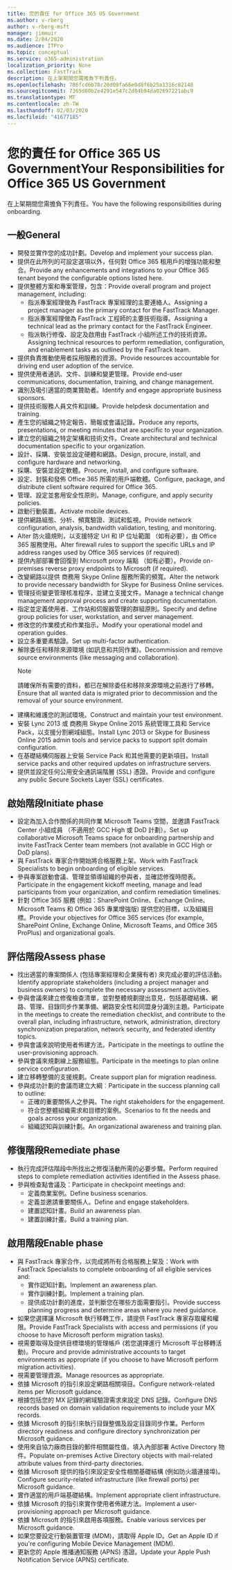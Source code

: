 ```yaml
---
title: 您的責任 for Office 365 US Government
ms.author: v-rberg
author: v-rberg-msft
manager: jimmuir
ms.date: 2/04/2020
ms.audience: ITPro
ms.topic: conceptual
ms.service: o365-administration
localization_priority: None
ms.collection: FastTrack
description: 在上架期間您需擔負下列責任。
ms.openlocfilehash: 786fcd6b78c20d09fa66e0d8f6b25a1316c82148
ms.sourcegitcommit: 7365d80b2e4291e547c2d84b94da02697221abc9
ms.translationtype: MT
ms.contentlocale: zh-TW
ms.lasthandoff: 02/03/2020
ms.locfileid: "41677185"
---
```

# <a name="your-responsibilities-for-office-365-us-government"></a><span data-ttu-id="b3bd1-103">您的責任 for Office 365 US Government</span><span class="sxs-lookup"><span data-stu-id="b3bd1-103">Your Responsibilities for Office 365 US Government</span></span>

<span data-ttu-id="b3bd1-104">在上架期間您需擔負下列責任。</span><span class="sxs-lookup"><span data-stu-id="b3bd1-104">You have the following responsibilities during onboarding.</span></span>
  
## <a name="general"></a><span data-ttu-id="b3bd1-105">一般</span><span class="sxs-lookup"><span data-stu-id="b3bd1-105">General</span></span>

- <span data-ttu-id="b3bd1-106">開發並實作您的成功計劃。</span><span class="sxs-lookup"><span data-stu-id="b3bd1-106">Develop and implement your success plan.</span></span>   
- <span data-ttu-id="b3bd1-107">提供在此所列的可設定選項以外，任何對 Office 365 租用戶的增強功能和整合。</span><span class="sxs-lookup"><span data-stu-id="b3bd1-107">Provide any enhancements and integrations to your Office 365 tenant beyond the configurable options listed here.</span></span>    
- <span data-ttu-id="b3bd1-108">提供整體方案和專案管理，包含：</span><span class="sxs-lookup"><span data-stu-id="b3bd1-108">Provide overall program and project management, including:</span></span>     
  - <span data-ttu-id="b3bd1-109">指派專案經理做為 FastTrack 專案經理的主要連絡人。</span><span class="sxs-lookup"><span data-stu-id="b3bd1-109">Assigning a project manager as the primary contact for the FastTrack Manager.</span></span>   
  - <span data-ttu-id="b3bd1-110">指派專案經理做為 FastTrack 工程師的主要技術指導。</span><span class="sxs-lookup"><span data-stu-id="b3bd1-110">Assigning a technical lead as the primary contact for the FastTrack Engineer.</span></span>  
  - <span data-ttu-id="b3bd1-111">指派執行修復、設定及啟用由 FastTrack 小組所述工作的技術資源。</span><span class="sxs-lookup"><span data-stu-id="b3bd1-111">Assigning technical resources to perform remediation, configuration, and enablement tasks as outlined by the FastTrack team.</span></span>   
- <span data-ttu-id="b3bd1-112">提供負責推動使用者採用服務的資源。</span><span class="sxs-lookup"><span data-stu-id="b3bd1-112">Provide resources accountable for driving end user adoption of the service.</span></span>    
- <span data-ttu-id="b3bd1-113">提供使用者通訊、文件、訓練和變更管理。</span><span class="sxs-lookup"><span data-stu-id="b3bd1-113">Provide end-user communications, documentation, training, and change management.</span></span>    
- <span data-ttu-id="b3bd1-114">識別及吸引適當的商業贊助者。</span><span class="sxs-lookup"><span data-stu-id="b3bd1-114">Identify and engage appropriate business sponsors.</span></span>     
- <span data-ttu-id="b3bd1-115">提供技術服務人員文件和訓練。</span><span class="sxs-lookup"><span data-stu-id="b3bd1-115">Provide helpdesk documentation and training.</span></span>     
- <span data-ttu-id="b3bd1-116">產生您的組織之特定報告、簡報或會議記錄。</span><span class="sxs-lookup"><span data-stu-id="b3bd1-116">Produce any reports, presentations, or meeting minutes that are specific to your organization.</span></span>     
- <span data-ttu-id="b3bd1-117">建立您的組織之特定架構和技術文件。</span><span class="sxs-lookup"><span data-stu-id="b3bd1-117">Create architectural and technical documentation specific to your organization.</span></span>     
- <span data-ttu-id="b3bd1-118">設計、採購、安裝並設定硬體和網路。</span><span class="sxs-lookup"><span data-stu-id="b3bd1-118">Design, procure, install, and configure hardware and networking.</span></span>    
- <span data-ttu-id="b3bd1-119">採購、安裝並設定軟體。</span><span class="sxs-lookup"><span data-stu-id="b3bd1-119">Procure, install, and configure software.</span></span>     
- <span data-ttu-id="b3bd1-120">設定、封裝和發佈 Office 365 所需的用戶端軟體。</span><span class="sxs-lookup"><span data-stu-id="b3bd1-120">Configure, package, and distribute client software required for Office 365.</span></span>    
- <span data-ttu-id="b3bd1-121">管理、設定並套用安全性原則。</span><span class="sxs-lookup"><span data-stu-id="b3bd1-121">Manage, configure, and apply security policies.</span></span>    
- <span data-ttu-id="b3bd1-122">啟動行動裝置。</span><span class="sxs-lookup"><span data-stu-id="b3bd1-122">Activate mobile devices.</span></span>    
- <span data-ttu-id="b3bd1-123">提供網路組態、分析、頻寬驗證、測試和監視。</span><span class="sxs-lookup"><span data-stu-id="b3bd1-123">Provide network configuration, analysis, bandwidth validation, testing, and monitoring.</span></span> 
- <span data-ttu-id="b3bd1-124">Alter 防火牆規則，以支援特定 Url 和 IP 位址範圍 （如有必要），由 Office 365 服務使用。</span><span class="sxs-lookup"><span data-stu-id="b3bd1-124">Alter firewall rules to support the specific URLs and IP address ranges used by Office 365 services (if required).</span></span>
- <span data-ttu-id="b3bd1-125">提供內部部署會回復到 Microsoft proxy 端點 （如有必要）。</span><span class="sxs-lookup"><span data-stu-id="b3bd1-125">Provide on-premises reverse proxy endpoints to Microsoft (if required).</span></span>     
- <span data-ttu-id="b3bd1-126">改變網路以提供 商務用 Skype Online 服務所需的頻寬。</span><span class="sxs-lookup"><span data-stu-id="b3bd1-126">Alter the network to provide necessary bandwidth for Skype for Business Online services.</span></span>   
- <span data-ttu-id="b3bd1-127">管理技術變更管理核准程序，並建立支援文件。</span><span class="sxs-lookup"><span data-stu-id="b3bd1-127">Manage a technical change management approval process and create supporting documentation.</span></span>    
- <span data-ttu-id="b3bd1-128">指定並定義使用者、工作站和伺服器管理的群組原則。</span><span class="sxs-lookup"><span data-stu-id="b3bd1-128">Specify and define group policies for user, workstation, and server management.</span></span>    
- <span data-ttu-id="b3bd1-129">修改您的作業模式和作業指示。</span><span class="sxs-lookup"><span data-stu-id="b3bd1-129">Modify your operational model and operation guides.</span></span>   
- <span data-ttu-id="b3bd1-130">設立多重要素驗證。</span><span class="sxs-lookup"><span data-stu-id="b3bd1-130">Set up multi-factor authentication.</span></span>   
- <span data-ttu-id="b3bd1-131">解除委任和移除來源環境 (如訊息和共同作業)。</span><span class="sxs-lookup"><span data-stu-id="b3bd1-131">Decommission and remove source environments (like messaging and collaboration).</span></span> 
    > [!NOTE]
    > <span data-ttu-id="b3bd1-132">請確保所有需要的資料，都已在解除委任和移除來源環境之前進行了移轉。</span><span class="sxs-lookup"><span data-stu-id="b3bd1-132">Ensure that all wanted data is migrated prior to decommission and the removal of your source environment.</span></span>   
- <span data-ttu-id="b3bd1-133">建構和維護您的測試環境。</span><span class="sxs-lookup"><span data-stu-id="b3bd1-133">Construct and maintain your test environment.</span></span>  
- <span data-ttu-id="b3bd1-134">安裝 Lync 2013 或 商務用 Skype Online 2015 系統管理工具和 Service Pack，以支援分割網域組態。</span><span class="sxs-lookup"><span data-stu-id="b3bd1-134">Install Lync 2013 or Skype for Business Online 2015 admin tools and service packs to support split domain configuration.</span></span>    
- <span data-ttu-id="b3bd1-135">在基礎結構伺服器上安裝 Service Pack 和其他需要的更新項目。</span><span class="sxs-lookup"><span data-stu-id="b3bd1-135">Install service packs and other required updates on infrastructure servers.</span></span>     
- <span data-ttu-id="b3bd1-136">提供並設定任何公用安全通訊端階層 (SSL) 憑證。</span><span class="sxs-lookup"><span data-stu-id="b3bd1-136">Provide and configure any public Secure Sockets Layer (SSL) certificates.</span></span> 
    
## <a name="initiate-phase"></a><span data-ttu-id="b3bd1-137">啟始階段</span><span class="sxs-lookup"><span data-stu-id="b3bd1-137">Initiate phase</span></span>

- <span data-ttu-id="b3bd1-138">設定為加入合作關係的共同作業 Microsoft Teams 空間，並邀請 FastTrack Center 小組成員 （不適用於 GCC High 或 DoD 計劃）。</span><span class="sxs-lookup"><span data-stu-id="b3bd1-138">Set up collaborative Microsoft Teams space for onboarding partnership and invite FastTrack Center team members (not available in GCC High or DoD plans).</span></span>   
- <span data-ttu-id="b3bd1-139">與 FastTrack 專家合作開始將合格服務上架。</span><span class="sxs-lookup"><span data-stu-id="b3bd1-139">Work with FastTrack Specialists to begin onboarding of eligible services.</span></span>    
- <span data-ttu-id="b3bd1-140">參與專案啟動會議、管理並領導組織的參與者，並確認修復時間表。</span><span class="sxs-lookup"><span data-stu-id="b3bd1-140">Participate in the engagement kickoff meeting, manage and lead participants from your organization, and confirm remediation timelines.</span></span>    
- <span data-ttu-id="b3bd1-141">針對 Office 365 服務 (例如：SharePoint Online、Exchange Online、Microsoft Teams 和 Office 365 專業增強版) 提供您的目標，以及組織目標。</span><span class="sxs-lookup"><span data-stu-id="b3bd1-141">Provide your objectives for Office 365 services (for example, SharePoint Online, Exchange Online, Microsoft Teams, and Office 365 ProPlus) and organizational goals.</span></span>
    
## <a name="assess-phase"></a><span data-ttu-id="b3bd1-142">評估階段</span><span class="sxs-lookup"><span data-stu-id="b3bd1-142">Assess phase</span></span>

- <span data-ttu-id="b3bd1-143">找出適當的專案關係人 (包括專案經理和企業擁有者) 來完成必要的評估活動。</span><span class="sxs-lookup"><span data-stu-id="b3bd1-143">Identify appropriate stakeholders (including a project manager and business owners) to complete the necessary assessment activities.</span></span>    
- <span data-ttu-id="b3bd1-144">參與會議來建立修復檢查清單，並對整體規劃提出意見，包括基礎結構、網路、管理、目錄同步作業準備、網路安全性和同盟身分識別主題。</span><span class="sxs-lookup"><span data-stu-id="b3bd1-144">Participate in the meetings to create the remediation checklist, and contribute to the overall plan, including infrastructure, network, administration, directory synchronization preparation, network security, and federated identity topics.</span></span> 
- <span data-ttu-id="b3bd1-145">參與會議來說明使用者佈建方法。</span><span class="sxs-lookup"><span data-stu-id="b3bd1-145">Participate in the meetings to outline the user-provisioning approach.</span></span>     
- <span data-ttu-id="b3bd1-146">參與會議來規劃線上服務組態。</span><span class="sxs-lookup"><span data-stu-id="b3bd1-146">Participate in the meetings to plan online service configuration.</span></span>    
- <span data-ttu-id="b3bd1-147">建立移轉整備的支援規劃。</span><span class="sxs-lookup"><span data-stu-id="b3bd1-147">Create support plan for migration readiness.</span></span>    
- <span data-ttu-id="b3bd1-148">參與成功計劃的會議而建立大綱︰</span><span class="sxs-lookup"><span data-stu-id="b3bd1-148">Participate in the success planning call to outline:</span></span>   
  - <span data-ttu-id="b3bd1-149">正確的重要關係人之參與。</span><span class="sxs-lookup"><span data-stu-id="b3bd1-149">The right stakeholders for the engagement.</span></span>   
  - <span data-ttu-id="b3bd1-150">符合您整體組織需求和目標的案例。</span><span class="sxs-lookup"><span data-stu-id="b3bd1-150">Scenarios to fit the needs and goals across your organization.</span></span>   
  - <span data-ttu-id="b3bd1-151">組織認知與訓練計劃。</span><span class="sxs-lookup"><span data-stu-id="b3bd1-151">An organizational awareness and training plan.</span></span>
    
## <a name="remediate-phase"></a><span data-ttu-id="b3bd1-152">修復階段</span><span class="sxs-lookup"><span data-stu-id="b3bd1-152">Remediate phase</span></span>

- <span data-ttu-id="b3bd1-153">執行完成評估階段中所找出之修復活動所需的必要步驟。</span><span class="sxs-lookup"><span data-stu-id="b3bd1-153">Perform required steps to complete remediation activities identified in the Assess phase.</span></span>  
- <span data-ttu-id="b3bd1-154">參與檢查點會議及：</span><span class="sxs-lookup"><span data-stu-id="b3bd1-154">Participate in checkpoint meetings and:</span></span>   
  - <span data-ttu-id="b3bd1-155">定義商業案例。</span><span class="sxs-lookup"><span data-stu-id="b3bd1-155">Define business scenarios.</span></span>  
  - <span data-ttu-id="b3bd1-156">定義並邀請重要關係人。</span><span class="sxs-lookup"><span data-stu-id="b3bd1-156">Define and engage stakeholders.</span></span>  
  - <span data-ttu-id="b3bd1-157">建置認知計畫。</span><span class="sxs-lookup"><span data-stu-id="b3bd1-157">Build an awareness plan.</span></span> 
  - <span data-ttu-id="b3bd1-158">建置訓練計畫。</span><span class="sxs-lookup"><span data-stu-id="b3bd1-158">Build a training plan.</span></span>
    
## <a name="enable-phase"></a><span data-ttu-id="b3bd1-159">啟用階段</span><span class="sxs-lookup"><span data-stu-id="b3bd1-159">Enable phase</span></span>

- <span data-ttu-id="b3bd1-160">與 FastTrack 專家合作，以完成將所有合格服務上架及：</span><span class="sxs-lookup"><span data-stu-id="b3bd1-160">Work with FastTrack Specialists to complete onboarding of all eligible services and:</span></span>  
  - <span data-ttu-id="b3bd1-161">實作認知計劃。</span><span class="sxs-lookup"><span data-stu-id="b3bd1-161">Implement an awareness plan.</span></span>   
  - <span data-ttu-id="b3bd1-162">實作訓練計劃。</span><span class="sxs-lookup"><span data-stu-id="b3bd1-162">Implement a training plan.</span></span>   
  - <span data-ttu-id="b3bd1-163">提供成功計劃的進度，並判斷您在哪些方面需要指引。</span><span class="sxs-lookup"><span data-stu-id="b3bd1-163">Provide success planning progress and determine areas where you need guidance.</span></span>  
- <span data-ttu-id="b3bd1-164">如果您選擇讓 Microsoft 執行移轉工作，請提供 FastTrack 專家存取權和權限。</span><span class="sxs-lookup"><span data-stu-id="b3bd1-164">Provide FastTrack Specialists with access and permissions (if you choose to have Microsoft perform migration tasks).</span></span>   
- <span data-ttu-id="b3bd1-165">視需要取得及提供目標環境的管理帳戶 (若您選擇進行 Microsoft 平台移轉活動)。</span><span class="sxs-lookup"><span data-stu-id="b3bd1-165">Procure and provide administrative accounts to target environments as appropriate (if you choose to have Microsoft perform migration activities).</span></span>    
- <span data-ttu-id="b3bd1-166">視需要管理資源。</span><span class="sxs-lookup"><span data-stu-id="b3bd1-166">Manage resources as appropriate.</span></span>     
- <span data-ttu-id="b3bd1-167">依據 Microsoft 的指引來設定網路相關項目。</span><span class="sxs-lookup"><span data-stu-id="b3bd1-167">Configure network-related items per Microsoft guidance.</span></span>    
- <span data-ttu-id="b3bd1-168">根據包括您的 MX 記錄的網域驗證需求來設定 DNS 記錄。</span><span class="sxs-lookup"><span data-stu-id="b3bd1-168">Configure DNS records based on domain validation requirements to include your MX records.</span></span>    
- <span data-ttu-id="b3bd1-169">依據 Microsoft 的指引來執行目錄整備及設定目錄同步作業。</span><span class="sxs-lookup"><span data-stu-id="b3bd1-169">Perform directory readiness and configure directory synchronization per Microsoft guidance.</span></span>   
- <span data-ttu-id="b3bd1-170">使用來自協力廠商目錄的郵件相關屬性值，填入內部部署 Active Directory 物件。</span><span class="sxs-lookup"><span data-stu-id="b3bd1-170">Populate on-premises Active Directory objects with mail-related attribute values from third-party directories.</span></span>    
- <span data-ttu-id="b3bd1-171">依據 Microsoft 提供的指引來設定安全性相關基礎結構 (例如防火牆連接埠)。</span><span class="sxs-lookup"><span data-stu-id="b3bd1-171">Configure security-related infrastructure (like firewall ports) per Microsoft guidance.</span></span>    
- <span data-ttu-id="b3bd1-172">實作適當的用戶端基礎結構。</span><span class="sxs-lookup"><span data-stu-id="b3bd1-172">Implement appropriate client infrastructure.</span></span>   
- <span data-ttu-id="b3bd1-173">依據 Microsoft 的指引來實作使用者佈建方法。</span><span class="sxs-lookup"><span data-stu-id="b3bd1-173">Implement a user-provisioning approach per Microsoft guidance.</span></span>    
- <span data-ttu-id="b3bd1-174">依據 Microsoft 的指引來啟用各項服務。</span><span class="sxs-lookup"><span data-stu-id="b3bd1-174">Enable various services per Microsoft guidance.</span></span>    
- <span data-ttu-id="b3bd1-175">如果您要設定行動裝置管理 (MDM)，請取得 Apple ID。</span><span class="sxs-lookup"><span data-stu-id="b3bd1-175">Get an Apple ID if you're configuring Mobile Device Management (MDM).</span></span>   
- <span data-ttu-id="b3bd1-176">更新您的 Apple 推播通知服務 (APNS) 憑證。</span><span class="sxs-lookup"><span data-stu-id="b3bd1-176">Update your Apple Push Notification Service (APNS) certificate.</span></span>
    

  

